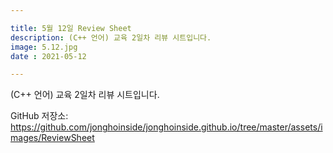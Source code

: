 ```yaml
---

title: 5월 12일 Review Sheet
description: (C++ 언어) 교육 2일차 리뷰 시트입니다.
image: 5.12.jpg
date : 2021-05-12

---
```


(C++ 언어) 교육 2일차 리뷰 시트입니다.

GitHub 저장소: <https://github.com/jonghoinside/jonghoinside.github.io/tree/master/assets/images/ReviewSheet>

